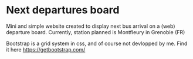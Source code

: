 # Next departures board
Mini and simple website created to display next bus arrival on a (web) departure board.
Currently, station planned is Montfleury in Grenoble (FR)

Bootstrap is a grid system in css, and of course not devlopped by me. Find it here https://getbootstrap.com/
